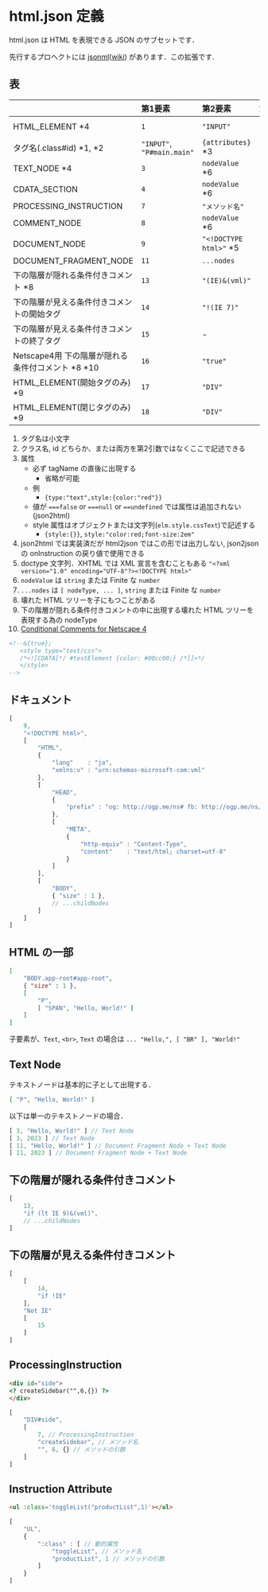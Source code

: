 # html.json 定義

html.json は HTML を表現できる JSON のサブセットです．

先行するプロヘクトには [jsonml](http://www.jsonml.org/)([wiki](https://en.wikipedia.org/wiki/JsonML)) があります．この拡張です.

## 表

|                                                   | 第1要素                     | 第2要素                | 第3要素           | 第4要素    |
|:--------------------------------------------------|:----------------------------|:-----------------------|:----------------- |:-----------|
| HTML_ELEMENT *4                                   | `1`                         | `"INPUT"`              | `{attributes}` *3 | `...nodes` |
| タグ名(.class#id) *1, *2                          | `"INPUT"`, `"P#main.main"`  |`{attributes}` *3       | `...nodes`        | -          |
| TEXT_NODE *4                                      | `3`                         | `nodeValue` *6         | -                 | -          |
| CDATA_SECTION                                     | `4`                         | `nodeValue` *6         | -                 | -          |
| PROCESSING_INSTRUCTION                            | `7`                         | `"メソッド名"`         | `...arguments`    | -          |
| COMMENT_NODE                                      | `8`                         | `nodeValue` *6         | -                 | -          |
| DOCUMENT_NODE                                     | `9`                         | `"<!DOCTYPE html>"` *5 | `...nodes` *7     | -          |
| DOCUMENT_FRAGMENT_NODE                            | `11`                        | `...nodes`             | -                 | -          |
| 下の階層が隠れる条件付きコメント *8               | `13`                        | `"(IE)&(vml)"`         | `...nodes`        | -          |
| 下の階層が見える条件付きコメントの開始タグ        | `14`                        | `"!(IE 7)"`            | -                 | -          |
| 下の階層が見える条件付きコメントの終了タグ        | `15`                        | -                      | -                 | -          |
| Netscape4用 下の階層が隠れる条件付コメント *8 *10 | `16`                        | `"true"`               | `...nodes`        | -          |
| HTML_ELEMENT(開始タグのみ) *9                     | `17`                        | `"DIV"`                | `{attributes}` *3 | `...nodes` |
| HTML_ELEMENT(閉じタグのみ) *9                     | `18`                        | `"DIV"`                | -                 | -          |

1. タグ名は小文字
2. クラス名, id どちらか、または両方を第2引数ではなくここで記述できる
3. 属性
   * 必ず tagName の直後に出現する
      * 省略が可能
   * 例
      * `{type:"text",style:{color:"red"}}`
   * 値が `===false` or `===null` or `==undefined` では属性は追加されない(json2html)
   * style 属性はオブジェクトまたは文字列(`elm.style.cssText`)で記述する
     * `{style:{}}`, `style:"color:red;font-size:2em"`
4. json2html では実装済だが html2json ではこの形では出力しない, json2json の onInstruction の戻り値で使用できる
5. doctype 文字列．XHTML では XML 宣言を含むこともある `"<?xml version="1.0" encoding="UTF-8"?><!DOCTYPE html>"`
6. `nodeValue` は `string` または Finite な `number`
7. `...nodes` は `[ nodeType, ... ]`, `string` または Finite な `number`
8. 壊れた HTML ツリーを子にもつことがある
9. 下の階層が隠れる条件付きコメントの中に出現する壊れた HTML ツリーを表現する為の nodeType
10. [Conditional Comments for Netscape 4](https://web.archive.org/web/20050308074844/http://www.dithered.com/css_filters/html_only/conditional_comments_ns4.html)

~~~html
<!--&{true};
   <style type="text/css">
   /*<![CDATA[*/ #testElement {color: #00cc00;} /*]]>*/
   </style>
-->
~~~

## ドキュメント

~~~js
[ 
    9,
    "<!DOCTYPE html>",
    [
        "HTML",
        {
            "lang"    : "ja",
            "xmlns:v" : "urn:schemas-microsoft-com:vml"
        },
        [
            "HEAD",
            {
                "prefix" : "og: http://ogp.me/ns# fb: http://ogp.me/ns/fb#"
            },
            [
                "META",
                {
                    "http-equiv" : "Content-Type",
                    "content"    : "text/html; charset=utf-8"
                }
            ]
        ],
        [
            "BODY",
            { "size" : 1 },
            // ...childNodes
        ]
    ]
]
~~~

## HTML の一部

~~~json
[
    "BODY.app-root#app-root",
    { "size" : 1 },
    [
        "P",
        [ "SPAN", "Hello, World!" ]
    ]
]
~~~

子要素が、`Text`, `<br>`, `Text` の場合は `... "Hello,", [ "BR" ], "World!"`

## Text Node

テキストノードは基本的に子として出現する．

~~~json
[ "P", "Hello, World!" ]
~~~

以下は単一のテキストノードの場合．

~~~js
[ 3, "Hello, World!" ] // Text Node
[ 3, 2023 ] // Text Node
[ 11, "Hello, World!" ] // Document Fragment Node + Text Node
[ 11, 2023 ] // Document Fragment Node + Text Node
~~~

## 下の階層が隠れる条件付きコメント

~~~js
[ 
    13,
    "if (lt IE 9)&(vml)",
    // ...childNodes
]
~~~

## 下の階層が見える条件付きコメント

~~~js
[
    [
        14,
        "if !IE"
    ],
    "Not IE"
    [
        15
    ]
]
~~~

## ProcessingInstruction

~~~html
<div id="side">
<? createSidebar("",6,{}) ?>
</div>
~~~

~~~js
[
    "DIV#side",
    [
        7, // ProcessingInstruction
        "createSidebar", // メソッド名
        "", 6, {} // メソッドの引数
    ]
]
~~~

## Instruction Attribute

~~~html
<ul :class='toggleList("productList",1)'></ul>
~~~

~~~js
[
    "UL",
    {
        ":class" : [ // 動的属性
            "toggleList", // メソッド名
            "productList", 1 // メソッドの引数
        ]
    }
]
~~~